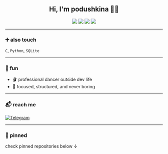 <h2 align="center">Hi, I'm podushkina 👩‍💻</h2>

<p align="center">
  <img src="https://img.shields.io/badge/Golang-FFDDEE?style=for-the-badge&logo=go&logoColor=black" />
  <img src="https://img.shields.io/badge/Linux-FFB7C5?style=for-the-badge&logo=linux&logoColor=black" />
  <img src="https://img.shields.io/badge/PostgreSQL-E3BAC6?style=for-the-badge&logo=postgresql&logoColor=black" />
  <img src="https://img.shields.io/badge/Docker-FCD6E3?style=for-the-badge&logo=docker&logoColor=black" />
</p>

---

### ➕ also touch

`C`, `Python`, `SQLite`

---

### 💫 fun

- 🩰 professional dancer outside dev life  
- 🌷 focused, structured, and never boring

---

### 📬 reach me

[![Telegram](https://img.shields.io/badge/@podushkina-FF92AC?style=flat-square&logo=telegram&logoColor=black)](https://t.me/podushkinaa)

---

### 📌 pinned

check pinned repositories below ↓

